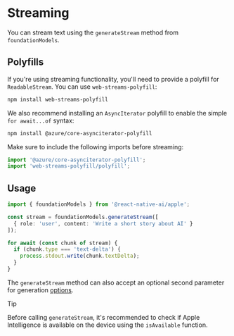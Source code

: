 # Streaming

You can stream text using the `generateStream` method from `foundationModels`.

## Polyfills

If you're using streaming functionality, you'll need to provide a polyfill for `ReadableStream`. You can use `web-streams-polyfill`:

```bash
npm install web-streams-polyfill
```

We also recommend installing an `AsyncIterator` polyfill to enable the simple `for await...of` syntax:

```bash
npm install @azure/core-asynciterator-polyfill
```

Make sure to include the following imports before streaming:

```typescript
import '@azure/core-asynciterator-polyfill';
import 'web-streams-polyfill/polyfill';
```

## Usage

```typescript
import { foundationModels } from '@react-native-ai/apple';

const stream = foundationModels.generateStream([
  { role: 'user', content: 'Write a short story about AI' }
]);

for await (const chunk of stream) {
  if (chunk.type === 'text-delta') {
    process.stdout.write(chunk.textDelta);
  }
}
```

The `generateStream` method can also accept an optional second parameter for generation [options](./options.md).

> [!TIP]
> Before calling `generateStream`, it's recommended to check if Apple Intelligence is available on the device using the `isAvailable` function.

